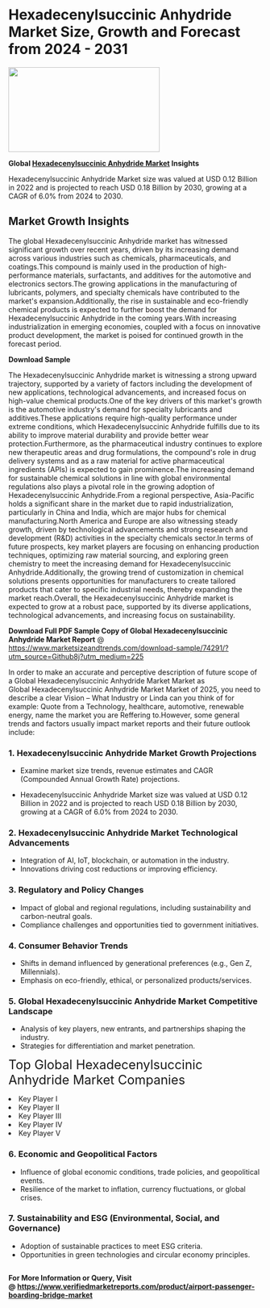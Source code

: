 <H1>Hexadecenylsuccinic Anhydride Market Size, Growth and Forecast from 2024 - 2031</H1><img class="aligncenter size-medium wp-image-584254" src="https://thirdeyenews.in/wp-content/uploads/2024/09/Global-Market-Research-300x168.jpeg" alt="" width="300" height="168" /><p><strong>Global&nbsp;<a href="https://www.marketsizeandtrends.com/download-sample/74291/?utm_source=Github8j?utm_medium=225">Hexadecenylsuccinic Anhydride Market</a> Insights</strong></p><p>Hexadecenylsuccinic Anhydride Market size was valued at USD 0.12 Billion in 2022 and is projected to reach USD 0.18 Billion by 2030, growing at a CAGR of 6.0% from 2024 to 2030.</p><p><h2>Market Growth Insights</h2> <p>The global Hexadecenylsuccinic Anhydride market has witnessed significant growth over recent years, driven by its increasing demand across various industries such as chemicals, pharmaceuticals, and coatings.This compound is mainly used in the production of high-performance materials, surfactants, and additives for the automotive and electronics sectors.The growing applications in the manufacturing of lubricants, polymers, and specialty chemicals have contributed to the market's expansion.Additionally, the rise in sustainable and eco-friendly chemical products is expected to further boost the demand for Hexadecenylsuccinic Anhydride in the coming years.With increasing industrialization in emerging economies, coupled with a focus on innovative product development, the market is poised for continued growth in the forecast period.</p> <p><strong>Download Sample</strong></p> <p>The Hexadecenylsuccinic Anhydride market is witnessing a strong upward trajectory, supported by a variety of factors including the development of new applications, technological advancements, and increased focus on high-value chemical products.One of the key drivers of this market's growth is the automotive industry's demand for specialty lubricants and additives.These applications require high-quality performance under extreme conditions, which Hexadecenylsuccinic Anhydride fulfills due to its ability to improve material durability and provide better wear protection.Furthermore, as the pharmaceutical industry continues to explore new therapeutic areas and drug formulations, the compound's role in drug delivery systems and as a raw material for active pharmaceutical ingredients (APIs) is expected to gain prominence.The increasing demand for sustainable chemical solutions in line with global environmental regulations also plays a pivotal role in the growing adoption of Hexadecenylsuccinic Anhydride.From a regional perspective, Asia-Pacific holds a significant share in the market due to rapid industrialization, particularly in China and India, which are major hubs for chemical manufacturing.North America and Europe are also witnessing steady growth, driven by technological advancements and strong research and development (R&D) activities in the specialty chemicals sector.In terms of future prospects, key market players are focusing on enhancing production techniques, optimizing raw material sourcing, and exploring green chemistry to meet the increasing demand for Hexadecenylsuccinic Anhydride.Additionally, the growing trend of customization in chemical solutions presents opportunities for manufacturers to create tailored products that cater to specific industrial needs, thereby expanding the market reach.Overall, the Hexadecenylsuccinic Anhydride market is expected to grow at a robust pace, supported by its diverse applications, technological advancements, and increasing focus on sustainability.</p> <p><span class=""><strong>Download Full PDF Sample Copy of Global Hexadecenylsuccinic Anhydride Market Report</strong> @ <a href="https://www.marketsizeandtrends.com/download-sample/74291/?utm_source=Github8j?utm_medium=225" target="_blank">https://www.marketsizeandtrends.com/download-sample/74291/?utm_source=Github8j?utm_medium=225</a></span></p><p>In order to make an accurate and perceptive description of future scope of a Global&nbsp;Hexadecenylsuccinic Anhydride Market Market as Global&nbsp;Hexadecenylsuccinic Anhydride Market Market of 2025, you need to describe a clear Vision &ndash; What Industry or Linda can you think of for example: Quote from a Technology, healthcare, automotive, renewable energy, name the market you are Reffering to.However, some general trends and factors usually impact market reports and their future outlook include:</p><h3>1.&nbsp;<strong>Hexadecenylsuccinic Anhydride Market Growth Projections</strong></h3><ul><li>Examine market size trends, revenue estimates and CAGR (Compounded Annual Growth Rate) projections.</li><li><p>Hexadecenylsuccinic Anhydride Market size was valued at USD 0.12 Billion in 2022 and is projected to reach USD 0.18 Billion by 2030, growing at a CAGR of 6.0% from 2024 to 2030.</p></li></ul><h3>2.&nbsp;<strong>Hexadecenylsuccinic Anhydride Market Technological Advancements</strong></h3><ul><li>Integration of AI, IoT, blockchain, or automation in the industry.</li><li>Innovations driving cost reductions or improving efficiency.</li></ul><h3>3.&nbsp;<strong>Regulatory and Policy Changes</strong></h3><ul><li>Impact of global and regional regulations, including sustainability and carbon-neutral goals.</li><li>Compliance challenges and opportunities tied to government initiatives.</li></ul><h3>4.&nbsp;<strong>Consumer Behavior Trends</strong></h3><ul><li>Shifts in demand influenced by generational preferences (e.g., Gen Z, Millennials).</li><li>Emphasis on eco-friendly, ethical, or personalized products/services.</li></ul><h3>5.&nbsp;<strong>Global Hexadecenylsuccinic Anhydride Market Competitive Landscape</strong></h3><ul><li>Analysis of key players, new entrants, and partnerships shaping the industry.</li><li>Strategies for differentiation and market penetration.</li></ul><p data-pm-slice="1 1 []"><span style="color: inherit; font-family: inherit; font-size: 25px;">Top Global Hexadecenylsuccinic Anhydride Market Companies</span></p><div class="" data-test-id=""><p><li>Key Player I</li><li> Key Player II</li><li> Key Player III</li><li> Key Player IV</li><li> Key Player V</li></p></div><h3>6.&nbsp;<strong>Economic and Geopolitical Factors</strong></h3><ul><li>Influence of global economic conditions, trade policies, and geopolitical events.</li><li>Resilience of the market to inflation, currency fluctuations, or global crises.</li></ul><h3>7.&nbsp;<strong>Sustainability and ESG (Environmental, Social, and Governance)</strong></h3><ul><li>Adoption of sustainable practices to meet ESG criteria.</li><li>Opportunities in green technologies and circular economy principles.</li></ul><h2><strong style="font-size: 14px;">For More Information or Query, Visit @&nbsp;</strong><a style="background-color: #ffffff; font-size: 14px;" href="https://www.marketsizeandtrends.com/report/hexadecenylsuccinic-anhydride-market/" target="_blank">https://www.verifiedmarketreports.com/product/airport-passenger-boarding-bridge-market</a></h2>